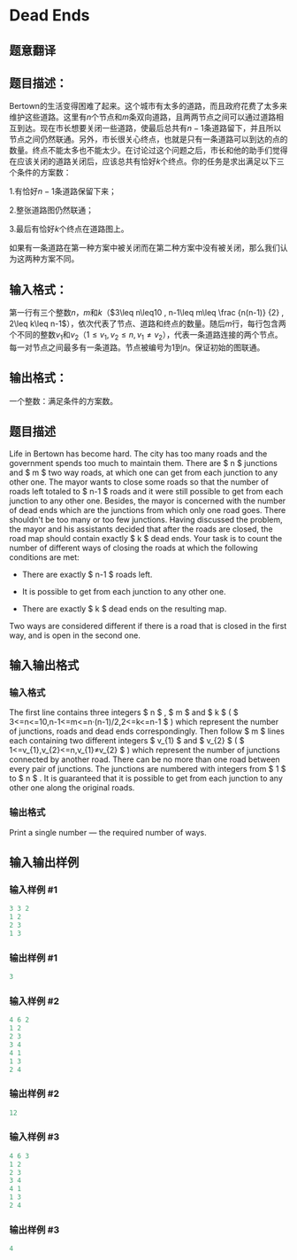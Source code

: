 # Dead Ends

## 题意翻译

## 题目描述：

Bertown的生活变得困难了起来。这个城市有太多的道路，而且政府花费了太多来维护这些道路。这里有$n$个节点和$m$条双向道路，且两两节点之间可以通过道路相互到达。现在市长想要关闭一些道路，使最后总共有$n-1$条道路留下，并且所以节点之间仍然联通。另外，市长很关心终点，也就是只有一条道路可以到达的点的数量。终点不能太多也不能太少。在讨论过这个问题之后，市长和他的助手们觉得在应该关闭的道路关闭后，应该总共有恰好$k$个终点。你的任务是求出满足以下三个条件的方案数：

1.有恰好$n-1$条道路保留下来；

2.整张道路图仍然联通；

3.最后有恰好$k$个终点在道路图上。

如果有一条道路在第一种方案中被关闭而在第二种方案中没有被关闭，那么我们认为这两种方案不同。

## 输入格式：

第一行有三个整数$n$，$m$和$k$（$3\leq n\leq10 , n-1\leq m\leq \frac {n(n-1)} {2} , 2\leq k\leq n-1$），依次代表了节点、道路和终点的数量。随后$m$行，每行包含两个不同的整数$v_1$和$v_2$（$1\leq v_1 , v_2\leq n , v_1 \not= v_2$），代表一条道路连接的两个节点。每一对节点之间最多有一条道路。节点被编号为1到$n$。保证初始的图联通。

## 输出格式：

一个整数：满足条件的方案数。

## 题目描述

Life in Bertown has become hard. The city has too many roads and the government spends too much to maintain them. There are $ n $ junctions and $ m $ two way roads, at which one can get from each junction to any other one. The mayor wants to close some roads so that the number of roads left totaled to $ n-1 $ roads and it were still possible to get from each junction to any other one. Besides, the mayor is concerned with the number of dead ends which are the junctions from which only one road goes. There shouldn't be too many or too few junctions. Having discussed the problem, the mayor and his assistants decided that after the roads are closed, the road map should contain exactly $ k $ dead ends. Your task is to count the number of different ways of closing the roads at which the following conditions are met:

- There are exactly $ n-1 $ roads left.

- It is possible to get from each junction to any other one.

- There are exactly $ k $ dead ends on the resulting map.

Two ways are considered different if there is a road that is closed in the first way, and is open in the second one.

## 输入输出格式

### 输入格式

The first line contains three integers $ n $ , $ m $ and $ k $ ( $ 3<=n<=10,n-1<=m<=n·(n-1)/2,2<=k<=n-1 $ ) which represent the number of junctions, roads and dead ends correspondingly. Then follow $ m $ lines each containing two different integers $ v_{1} $ and $ v_{2} $ ( $ 1<=v_{1},v_{2}<=n,v_{1}≠v_{2} $ ) which represent the number of junctions connected by another road. There can be no more than one road between every pair of junctions. The junctions are numbered with integers from $ 1 $ to $ n $ . It is guaranteed that it is possible to get from each junction to any other one along the original roads.

### 输出格式

Print a single number — the required number of ways.

## 输入输出样例

### 输入样例 #1

```cpp
3 3 2
1 2
2 3
1 3

```
### 输出样例 #1

```cpp
3

```
### 输入样例 #2

```cpp
4 6 2
1 2
2 3
3 4
4 1
1 3
2 4

```
### 输出样例 #2

```cpp
12

```
### 输入样例 #3

```cpp
4 6 3
1 2
2 3
3 4
4 1
1 3
2 4

```
### 输出样例 #3

```cpp
4

```
